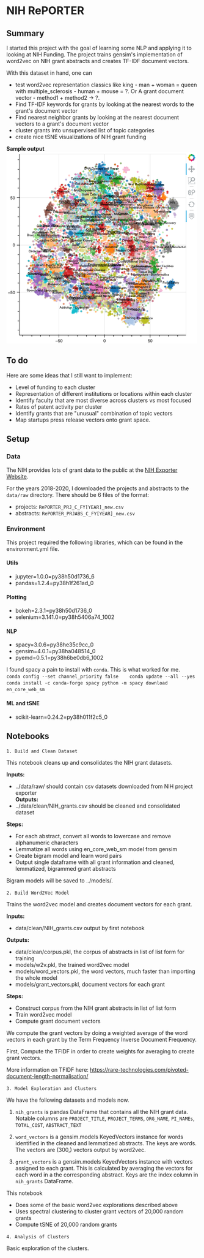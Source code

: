 # NIH RePORTER

## Summary

I started this project with the goal of learning some NLP and applying it to looking at NIH Funding. The project trains gensim's implementation of word2vec on NIH grant abstracts and creates TF-IDF document vectors. 

With this dataset in hand, one can    
- test word2vec representation classics like king - man + woman = queen with multiple_sclerosis - human + mouse = ?. Or A grant document vector - method1 + method2 -> ?. 
- Find TF-IDF keywords for grants by looking at the nearest words to the grant's document vector
- Find nearest neighbor grants by looking at the nearest document vectors to a grant's document vector
- cluster grants into unsupervised list of topic categories
- create nice tSNE visualizations of NIH grant funding

**Sample output**   
![20,000 NIH Grants visualized by tSNE](NIH_Grants_20000.png)

## To do
Here are some ideas that I still want to implement: 
- Level of funding to each cluster  
- Representation of different institutions or locations within each cluster  
- Identify faculty that are most diverse across clusters vs most focused  
- Rates of patent activity per cluster  
- Identify grants that are "unusual" combination of topic vectors  
- Map startups press release vectors onto grant space.  

## Setup

### Data

The NIH provides lots of grant data to the public at the [NIH Exporter Website](https://exporter.nih.gov/ExPORTER_Catalog.aspx). 

For the years 2018-2020, I downloaded the projects and abstracts to the `data/raw` directory. There should be 6 files of the format:  
- projects: `RePORTER_PRJ_C_FY[YEAR]_new.csv`
- abstracts: `RePORTER_PRJABS_C_FY[YEAR]_new.csv`

### Environment

This project required the following libraries, which can be found in the environment.yml file.  

#### Utils
- jupyter=1.0.0=py38h50d1736_6
- pandas=1.2.4=py38h1f261ad_0

#### Plotting 
- bokeh=2.3.1=py38h50d1736_0
- selenium=3.141.0=py38h5406a74_1002 

#### NLP 
- spacy=3.0.6=py38he35c9cc_0
- gensim=4.0.1=py38ha048514_0
- pyemd=0.5.1=py38h6be0db6_1002

I found spacy a pain to install with `conda`. This is what worked for me.    
``conda config --set channel_priority false   
conda update --all --yes   
conda install -c conda-forge spacy
python -m spacy download en_core_web_sm
``  

#### ML and tSNE
- scikit-learn=0.24.2=py38h011f2c5_0

## Notebooks

`1. Build and Clean Dataset`

This notebook cleans up and consolidates the NIH grant datasets. 

**Inputs:**
 - ../data/raw/ should contain csv datasets downloaded from NIH project exporter   
**Outputs:** 
 - ../data/clean/NIH_grants.csv should be cleaned and consolidated dataset
 
 
**Steps:**
- For each abstract, convert all words to lowercase and remove alphanumeric characters
- Lemmatize all words using en_core_web_sm model from gensim
- Create bigram model and learn word pairs
- Output single dataframe with all grant information and cleaned, lemmatized, bigrammed grant abstracts
 
Bigram models will be saved to ../models/. 

`2. Build Word2Vec Model`

Trains the word2vec model and creates document vectors for each grant. 

**Inputs:**
- data/clean/NIH_grants.csv output by first notebook   

**Outputs:** 
- data/clean/corpus.pkl, the corpus of abstracts in list of list form for training
- models/w2v.pkl, the trained word2vec model
- models/word_vectors.pkl, the word vectors, much faster than importing the whole model
- models/grant_vectors.pkl, document vectors for each grant

**Steps:**
- Construct corpus from the NIH grant abstracts in list of list form
- Train word2vec model
- Compute grant document vectors

We compute the grant vectors by doing a weighted average of the word vectors in each grant by the Term Frequency Inverse Document Frequency. 

First, Compute the TFIDF in order to create weights for averaging to create grant vectors. 

More information on TFIDF here: https://rare-technologies.com/pivoted-document-length-normalisation/

`3. Model Exploration and Clusters`

We have the following datasets and models now. 
1. `nih_grants` is pandas DataFrame that contains all the NIH grant data. Notable columns are `PROJECT_TITLE`, `PROJECT_TERMS`, `ORG_NAME`, `PI_NAMEs`, `TOTAL_COST`, `ABSTRACT_TEXT`

2. `word_vectors` is a gensim.models KeyedVectors instance for words identified in the cleaned and lemmatized abstracts. The keys are words. The vectors are (300,) vectors output by word2vec. 

3. `grant_vectors` is a gensim.models KeyedVectors instance with vectors assigned to each grant. This is calculated by averaging the vectors for each word in a the corresponding abstract. Keys are the index column in `nih_grants` DataFrame.

This notebook  
- Does some of the basic word2vec explorations described above
- Uses spectral clustering to cluster grant vectors of 20,000 random grants
- Compute tSNE of 20,000 random grants

`4. Analysis of Clusters`

Basic exploration of the clusters. 



